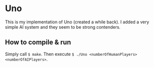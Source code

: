 # Uno
This is my implementation of Uno (created a while back). I added a very simple AI system and they seem to be strong contenders.

## How to compile & run
Simply call ```$ make```. Then execute ```$ ./Uno <numberOfHumanPlayers> <numberOfAIPlayers>```.
